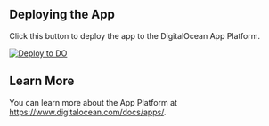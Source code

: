 ## Deploying the App ##

Click this button to deploy the app to the DigitalOcean App Platform.

 [![Deploy to DO](https://mp-assets1.sfo2.digitaloceanspaces.com/deploy-to-do/do-btn-blue.svg)](https://cloud.digitalocean.com/apps/new?repo=https://github.com/VBigsby/portfolio/tree/main)

## Learn More ##

You can learn more about the App Platform at https://www.digitalocean.com/docs/apps/.
